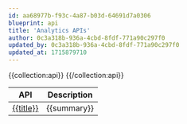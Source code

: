 ```yaml
---
id: aa68977b-f93c-4a87-b03d-64691d7a0306
blueprint: api
title: 'Analytics APIs'
author: 0c3a318b-936a-4cbd-8fdf-771a90c297f0
updated_by: 0c3a318b-936a-4cbd-8fdf-771a90c297f0
updated_at: 1715879710
---
```

<table>
<thead>
<tr>
<th>API</th>
<th>Description</th>
</tr>
</thead>
<tbody>
{{collection:api}}
<tr>
<td><a href="{{url}}">{{title}}</a></td>
<td>{{summary}}</td>
</tr>
{{/collection:api}}
</tbody>
</table>